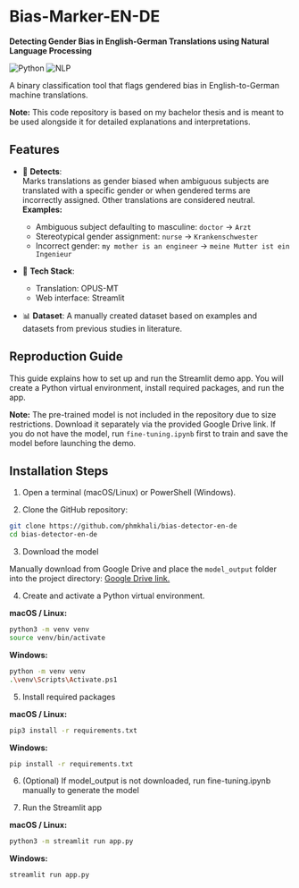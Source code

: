 # Bias-Marker-EN-DE  
**Detecting Gender Bias in English-German Translations using Natural Language Processing**  

![Python](https://img.shields.io/badge/Python-3.12%2B-blue)
![NLP](https://img.shields.io/badge/NLP-BERT%2C%20OPUS--MT-orange)

A binary classification tool that flags gendered bias in English-to-German machine translations.

**Note:** This code repository is based on my bachelor thesis and is meant to be used alongside it for detailed explanations and interpretations.


## Features  
- 🚩 **Detects**:  
    Marks translations as gender biased when ambiguous subjects are translated with a specific gender or when gendered terms are incorrectly assigned. Other translations are considered neutral. **Examples:**  
  - Ambiguous subject defaulting to masculine: `doctor` → `Arzt`  
  - Stereotypical gender assignment: `nurse` → `Krankenschwester`  
  - Incorrect gender: `my mother is an engineer` → `meine Mutter ist ein Ingenieur`  


- 🔧 **Tech Stack**:  
  - Translation: OPUS-MT  
  - Web interface: Streamlit  
- 📊 **Dataset**: 
  A manually created dataset based on examples and datasets from previous studies in literature.


## Reproduction Guide

This guide explains how to set up and run the Streamlit demo app. You will create a Python virtual environment, install required packages, and run the app.  

**Note:** The pre-trained model is not included in the repository due to size restrictions. Download it separately via the provided Google Drive link. If you do not have the model, run `fine-tuning.ipynb` first to train and save the model before launching the demo.

## Installation Steps

1. Open a terminal (macOS/Linux) or PowerShell (Windows).

2. Clone the GitHub repository:

```bash
git clone https://github.com/phmkhali/bias-detector-en-de
cd bias-detector-en-de
```

3. Download the model

Manually download from Google Drive and place the `model_output` folder into the project directory: [Google Drive link.](https://drive.google.com/drive/u/1/folders/11WMb0od_U_sQsUGD0t4DjQwcefI3r_kK)


4. Create and activate a Python virtual environment.

**macOS / Linux:**

```bash
python3 -m venv venv
source venv/bin/activate
```

**Windows:**

```bash
python -m venv venv
.\venv\Scripts\Activate.ps1
```

5. Install required packages

**macOS / Linux:**

```bash
pip3 install -r requirements.txt
```

**Windows:**

```bash
pip install -r requirements.txt
```

6. (Optional) If model_output is not downloaded, run fine-tuning.ipynb manually to generate the model

7. Run the Streamlit app

**macOS / Linux:**

```bash
python3 -m streamlit run app.py
```

**Windows:**

```bash
streamlit run app.py
```